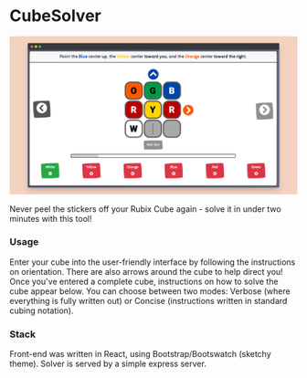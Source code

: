 # CubeSolver

![Cube](./cubesolverScreenshot.png)

Never peel the stickers off your Rubix Cube again - solve it in under two minutes with this tool!

### Usage

Enter your cube into the user-friendly interface by following the instructions on orientation. There are also arrows around the cube to help direct you! Once you've entered a complete cube, instructions on how to solve the cube appear below. You can choose between two modes: Verbose (where everything is fully written out) or Concise (instructions written in standard cubing notation).

### Stack

Front-end was written in React, using Bootstrap/Bootswatch (sketchy theme). Solver is served by a simple express server. 